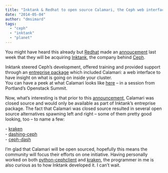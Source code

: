 ```yaml
---
title: "Inktank & Redhat to open source Calamari, the Ceph web interface"
date: "2014-05-04"
author: "dmsimard"
tags: 
  - "ceph"
  - "inktank"
  - "planet"
---
```


You might have heard this already but [Redhat](http://www.redhat.com/) made an [annoucement](http://www.redhat.com/about/news/press-archive/2014/4/red-hat-to-acquire-inktank-provider-of-ceph) last week that they will be acquiring [Inktank](http://www.inktank.com/), the company behind [Ceph](http://ceph.com/).

Inktank steered Ceph’s development, offered training and provided support through an [entreprise package](http://www.inktank.com/enterprise/) which included Calamari: a web interface to have insight on what is going on inside your cluster.  
You can have a peek at what Calamari looks like [here](http://www.youtube.com/watch?feature=player_detailpage&v=WlDCyLe7QBk%23t=436) – in a session from Portland’s Openstack Summit.

Now, what’s interesting is that prior to this [announcement](http://comments.gmane.org/gmane.comp.file-systems.ceph.devel/19436), Calamari was closed source and would only be available as part of Inktank’s entreprise package. The fact that Calamari was closed source resulted in several open source alternatives spawning left and right – some of them pretty good looking, too – to name a few:

\- [kraken](https://github.com/krakendash/krakendash "kraken")  
\- [dashing-ceph](https://github.com/rochaporto/dashing-ceph "dashing-ceph")  
\- [ceph-dash](https://github.com/Crapworks/ceph-dash "ceph-dash")

I’m glad that Calamari will be open sourced, hopefully this means the community will focus their efforts on one initiative. Having personally worked on both [python-cephclient](http://dmsimard.com/2014/01/18/python-cephclient-now-on-pypi/) and [kraken](https://github.com/krakendash/krakendash), the programmer in me is also curious as to how Inktank developed it. I can’t wait.
